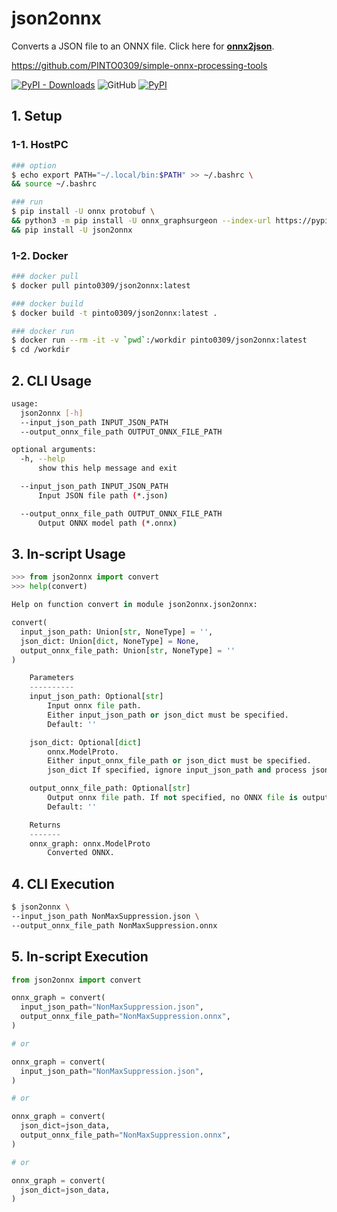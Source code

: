 # json2onnx
Converts a JSON file to an ONNX file. Click here for **[onnx2json](https://github.com/PINTO0309/onnx2json)**.

https://github.com/PINTO0309/simple-onnx-processing-tools

[![PyPI - Downloads](https://img.shields.io/pypi/dm/json2onnx?color=2BAF2B&label=Downloads%EF%BC%8FInstalled)](https://pypistats.org/packages/json2onnx) ![GitHub](https://img.shields.io/github/license/PINTO0309/json2onnx?color=2BAF2B) [![PyPI](https://img.shields.io/pypi/v/json2onnx?color=2BAF2B)](https://pypi.org/project/json2onnx/)

## 1. Setup
### 1-1. HostPC
```bash
### option
$ echo export PATH="~/.local/bin:$PATH" >> ~/.bashrc \
&& source ~/.bashrc

### run
$ pip install -U onnx protobuf \
&& python3 -m pip install -U onnx_graphsurgeon --index-url https://pypi.ngc.nvidia.com \
&& pip install -U json2onnx
```
### 1-2. Docker
```bash
### docker pull
$ docker pull pinto0309/json2onnx:latest

### docker build
$ docker build -t pinto0309/json2onnx:latest .

### docker run
$ docker run --rm -it -v `pwd`:/workdir pinto0309/json2onnx:latest
$ cd /workdir
```

## 2. CLI Usage
```bash
usage:
  json2onnx [-h]
  --input_json_path INPUT_JSON_PATH
  --output_onnx_file_path OUTPUT_ONNX_FILE_PATH

optional arguments:
  -h, --help
      show this help message and exit

  --input_json_path INPUT_JSON_PATH
      Input JSON file path (*.json)

  --output_onnx_file_path OUTPUT_ONNX_FILE_PATH
      Output ONNX model path (*.onnx)
```

## 3. In-script Usage
```python
>>> from json2onnx import convert
>>> help(convert)

Help on function convert in module json2onnx.json2onnx:

convert(
  input_json_path: Union[str, NoneType] = '',
  json_dict: Union[dict, NoneType] = None,
  output_onnx_file_path: Union[str, NoneType] = ''
)

    Parameters
    ----------
    input_json_path: Optional[str]
        Input onnx file path.
        Either input_json_path or json_dict must be specified.
        Default: ''

    json_dict: Optional[dict]
        onnx.ModelProto.
        Either input_onnx_file_path or json_dict must be specified.
        json_dict If specified, ignore input_json_path and process json_dict.

    output_onnx_file_path: Optional[str]
        Output onnx file path. If not specified, no ONNX file is output.
        Default: ''

    Returns
    -------
    onnx_graph: onnx.ModelProto
        Converted ONNX.
```

## 4. CLI Execution
```bash
$ json2onnx \
--input_json_path NonMaxSuppression.json \
--output_onnx_file_path NonMaxSuppression.onnx
```

## 5. In-script Execution
```python
from json2onnx import convert

onnx_graph = convert(
  input_json_path="NonMaxSuppression.json",
  output_onnx_file_path="NonMaxSuppression.onnx",
)

# or

onnx_graph = convert(
  input_json_path="NonMaxSuppression.json",
)

# or

onnx_graph = convert(
  json_dict=json_data,
  output_onnx_file_path="NonMaxSuppression.onnx",
)

# or

onnx_graph = convert(
  json_dict=json_data,
)
```
